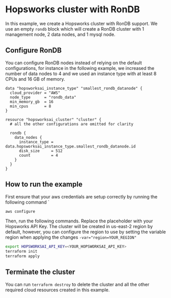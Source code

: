 # Hopsworks cluster with RonDB

In this example, we create a Hopsworks cluster with RonDB support. We use an empty `rondb` block which will create a RonDB cluster with 1 management node, 2 data nodes, and 1 mysql node.

## Configure RonDB

You can configure RonDB nodes instead of relying on the default configurations, for instance in the following example, we increased the number of data nodes to 4 and we used an instance type with at least 8 CPUs and 16 GB of memory.

```hcl
data "hopsworksai_instance_type" "smallest_rondb_datanode" {
  cloud_provider = "AWS"
  node_type      = "rondb_data"
  min_memory_gb  = 16
  min_cpus       = 8
}

resource "hopsworksai_cluster" "cluster" {
  # all the other configurations are omitted for clarity 

  rondb {
    data_nodes {
      instance_type = data.hopsworksai_instance_type.smallest_rondb_datanode.id
      disk_size     = 512
      count         = 4
    }
  }
}
```

## How to run the example 
First ensure that your aws credentials are setup correctly by running the following command 
`
```bash
aws configure 
```

Then, run the following commands. Replace the placeholder with your Hopsworks API Key. The cluster will be created in us-east-2 region by default, however, you can configure the region to use by setting the variable region when applying the changes `-var="region=YOUR_REGION"`

```bash
export HOPSWORKSAI_API_KEY=<YOUR_HOPSWORKSAI_API_KEY>
terraform init
terraform apply
```

## Terminate the cluster

You can run `terraform destroy` to delete the cluster and all the other required cloud resources created in this example.
